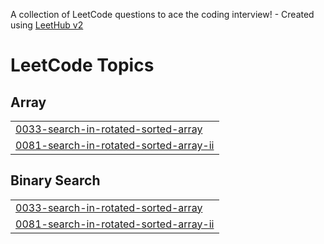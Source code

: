 A collection of LeetCode questions to ace the coding interview! - Created using [LeetHub v2](https://github.com/arunbhardwaj/LeetHub-2.0)
<!---LeetCode Topics Start-->
# LeetCode Topics
## Array
|  |
| ------- |
| [0033-search-in-rotated-sorted-array](https://github.com/shruthireddy-1505/October-25-/tree/master/0033-search-in-rotated-sorted-array) |
| [0081-search-in-rotated-sorted-array-ii](https://github.com/shruthireddy-1505/October-25-/tree/master/0081-search-in-rotated-sorted-array-ii) |
## Binary Search
|  |
| ------- |
| [0033-search-in-rotated-sorted-array](https://github.com/shruthireddy-1505/October-25-/tree/master/0033-search-in-rotated-sorted-array) |
| [0081-search-in-rotated-sorted-array-ii](https://github.com/shruthireddy-1505/October-25-/tree/master/0081-search-in-rotated-sorted-array-ii) |
<!---LeetCode Topics End-->